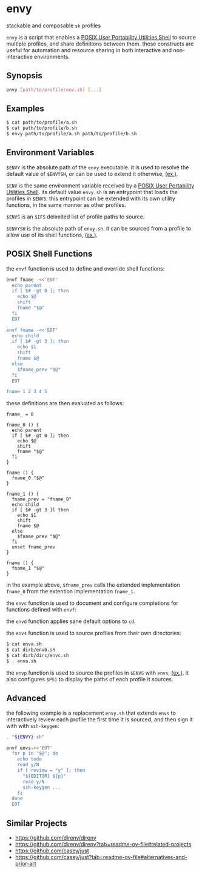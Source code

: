 # envy
stackable and composable `sh` profiles

`envy` is a script that enables a [POSIX User Portability Utilities Shell](https://pubs.opengroup.org/onlinepubs/9799919799/utilities/sh.html) to source multiple profiles, and share definitions between them.
these constructs are useful for automation and resource sharing in both interactive and non-interactive environments.

## Synopsis

```sh
envy [path/to/profile/env.sh] [...]
```

## Examples

```sh
$ cat path/to/profile/a.sh
$ cat path/to/profile/b.sh
$ envy path/to/profile/a.sh path/to/profile/b.sh
```

## Environment Variables

`$ENVY` is the absolute path of the `envy` executable. it is used to resolve the default value of `$ENVYSH`, or can be used to extend it otherwise, [(ex.)](#advanced).

`$ENV` is the same environment variable received by a [POSIX User Portability Utilities Shell](https://pubs.opengroup.org/onlinepubs/9799919799/utilities/sh.html).
its default value `envy.sh` is an entrypoint that loads the profiles in `$ENVS`.
this entrypoint can be extended with its own utility functions, in the same manner as other profiles.

`$ENVS` is an `$IFS` delimited list of profile paths to source.

`$ENVYSH` is the absolute path of `envy.sh`. it can be sourced from a profile to allow use of its shell functions, [(ex.)](https://github.com/MayCXC/envy/blob/master/env.sh).

## POSIX Shell Functions

the `envf` function is used to define and override shell functions:

```sh
envf fname -<<'EOT'
  echo parent
  if [ $# -gt 0 ]; then
    echo $@
    shift
    fname "$@"
  fi
  EOT

envf fname -<<'EOT'
  echo child
  if [ $# -gt 3 ]; then
    echo $1
    shift
    fname $@
  else
    $fname_prev "$@"
  fi
  EOT

fname 1 2 3 4 5
```

these definitions are then evaluated as follows:

```
fname_ = 0

fname_0 () {
  echo parent
  if [ $# -gt 0 ]; then
    echo $@
    shift
    fname "$@"
  fi
}

fname () {
  fname_0 "$@"
}

fname_1 () {
  fname_prev = "fname_0"
  echo child
  if [ $# -gt 3 ]l then
    echo $1
    shift
    fname $@
  else
    $fname_prev "$@"
  fi
  unset fname_prev
}

fname () {
  fname_1 "$@"
}
```

in the example above, `$fname_prev` calls the extended implementation `fname_0` from the extention implementation `fname_1`.

the `envc` function is used to document and configure completions for functions defined with `envf`:

the `envd` function applies sane default options to `cd`.

the `envs` function is used to source profiles from their own directories:

```sh
$ cat enva.sh
$ cat dirb/envb.sh
$ cat dirb/dirc/envc.sh
$ . enva.sh

```

the `envp` function is used to source the profiles in `$ENVS` with `envs`, [(ex.)](https://github.com/MayCXC/envy/blob/master/env.sh). it also configures `$PS1`
to display the paths of each profile it sources.

## Advanced

the following example is a replacement `envy.sh` that extends `envs` to interactively review each profile the first time it is sourced, and then sign it with with `ssh-keygen`:

```sh
. "${ENVY}.sh"

envf envs-<<'EOT'
  for p in "$@"; do
    echo todo
    read y/N
    if [ review = "y" ]; then
      "${EDITOR} ${p}"
      read y/N
      ssh-keygen ...
    fi
  done
  EOT
```

## Similar Projects

- https://github.com/direnv/direnv
- https://github.com/direnv/direnv?tab=readme-ov-file#related-projects
- https://github.com/casey/just
- https://github.com/casey/just?tab=readme-ov-file#alternatives-and-prior-art
